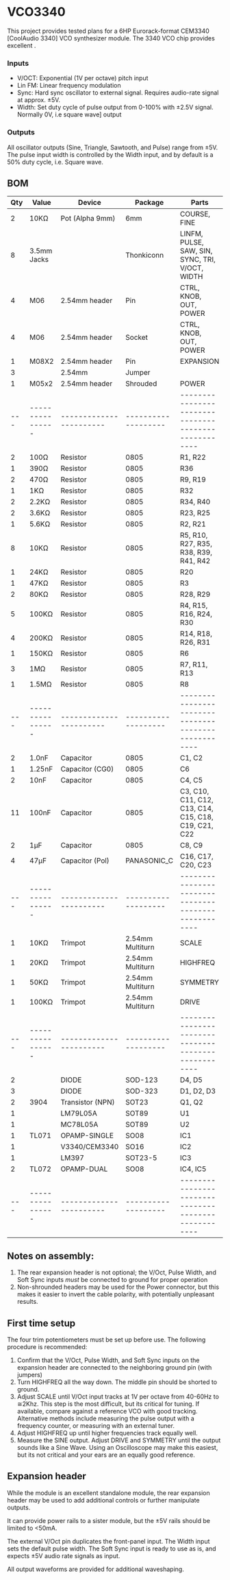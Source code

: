 # VCO3340
This project provides tested plans for a 6HP Eurorack-format CEM3340 [CoolAudio 3340] VCO synthesizer module. The 3340 VCO chip provides excellent .


### Inputs
- V/OCT: Exponential (1V per octave) pitch input
- Lin FM: Linear frequency modulation
- Sync: Hard sync oscillator to external signal. Requires audio-rate signal at approx. ±5V.
- Width: Set duty cycle of pulse output from 0-100% with ±2.5V signal. Normally 0V, i.e square wave] output


### Outputs
All oscillator outputs (Sine, Triangle, Sawtooth, and Pulse) range from ±5V. The pulse input width is controlled by the Width input, and by default is a 50% duty cycle, i.e. Square wave.


## BOM 

Qty | Value            | Device                  | Package             | Parts                                                |
--- | ---------------- | ----------------------- | ------------------- | ---------------------------------------------------- |
2   | 10KΩ             | Pot (Alpha 9mm)         | 6mm                 | COURSE, FINE                                         |
8   | 3.5mm Jacks      |                         | Thonkiconn          | LINFM, PULSE, SAW, SIN, SYNC, TRI, V/OCT, WIDTH      |
4   | M06              | 2.54mm header           | Pin                 | CTRL, KNOB, OUT, POWER                               |
4   | M06              | 2.54mm header           | Socket              | CTRL, KNOB, OUT, POWER                               |
1   | M08X2            | 2.54mm header           | Pin                 | EXPANSION                                            |
3   |                  | 2.54mm                  | Jumper              |                                                      |
1   | M05x2            | 2.54mm header           | Shrouded            | POWER                                                |
--- | ---------------- | ----------------------- | ------------------- | ---------------------------------------------------- |
2   | 100Ω             | Resistor                | 0805                | R1, R22                                              |
1   | 390Ω             | Resistor                | 0805                | R36                                                  |
2   | 470Ω             | Resistor                | 0805                | R9, R19                                              |
1   | 1KΩ              | Resistor                | 0805                | R32                                                  |
2   | 2.2KΩ            | Resistor                | 0805                | R34, R40                                             |
2   | 3.6KΩ            | Resistor                | 0805                | R23, R25                                             |
1   | 5.6KΩ            | Resistor                | 0805                | R2, R21                                              |
8   | 10KΩ             | Resistor                | 0805                | R5, R10, R27, R35, R38, R39, R41, R42                |
1   | 24KΩ             | Resistor                | 0805                | R20                                                  |
1   | 47KΩ             | Resistor                | 0805                | R3                                                   |
2   | 80KΩ             | Resistor                | 0805                | R28, R29                                             |
5   | 100KΩ            | Resistor                | 0805                | R4, R15, R16, R24, R30                               |
4   | 200KΩ            | Resistor                | 0805                | R14, R18, R26, R31                                   |
1   | 150KΩ            | Resistor                | 0805                | R6                                                   |
3   | 1MΩ              | Resistor                | 0805                | R7, R11, R13                                         |
1   | 1.5MΩ            | Resistor                | 0805                | R8                                                   |
--- | ---------------- | ----------------------- | ------------------- | ---------------------------------------------------- |
2   | 1.0nF            | Capacitor               | 0805                | C1, C2                                               |
1   | 1.25nF           | Capacitor (CG0)         | 0805                | C6                                                   |
2   | 10nF             | Capacitor               | 0805                | C4, C5                                               |
11  | 100nF            | Capacitor               | 0805                | C3, C10, C11, C12, C13, C14, C15, C18, C19, C21, C22 |
2   | 1µF              | Capacitor               | 0805                | C8, C9                                               |
4   | 47µF             | Capacitor (Pol)         | PANASONIC_C         | C16, C17, C20, C23                                   |
--- | ---------------- | ----------------------- | ------------------- | ---------------------------------------------------- |
1   | 10KΩ             | Trimpot                 | 2.54mm Multiturn    | SCALE                                                |
1   | 20KΩ             | Trimpot                 | 2.54mm Multiturn    | HIGHFREQ                                             |
1   | 50KΩ             | Trimpot                 | 2.54mm Multiturn    | SYMMETRY                                             |
1   | 100KΩ            | Trimpot                 | 2.54mm Multiturn    | DRIVE                                                |
--- | ---------------- | ----------------------- | ------------------- | ---------------------------------------------------- |
2   |                  | DIODE                   | SOD-123             | D4, D5                                               |
3   |                  | DIODE                   | SOD-323             | D1, D2, D3                                           |
2   | 3904             | Transistor (NPN)        | SOT23               | Q1, Q2                                               |
1   |                  | LM79L05A                | SOT89               | U1                                                   |
1   |                  | MC78L05A                | SOT89               | U2                                                   |
1   | TL071            | OPAMP-SINGLE            | SO08                | IC1                                                  |
1   |                  | V3340/CEM3340           | SO16                | IC2                                                  |
1   |                  | LM397                   | SOT23-5             | IC3                                                  |
2   | TL072            | OPAMP-DUAL              | SO08                | IC4, IC5                                             |
--- | ---------------- | ----------------------- | ------------------- | ---------------------------------------------------- |


## Notes on assembly:
1. The rear expansion header is not optional; the V/Oct, Pulse Width, and Soft Sync inputs *must* be connected to ground for proper operation
1. Non-shrounded headers may be used for the Power connector, but this makes it easier to invert the cable polarity, with potentially unpleasant results.


## First time setup
The four trim potentiometers must be set up before use. The following procedure is recommended:
1. Confirm that the V/Oct, Pulse Width, and Soft Sync inputs on the expansion header are connected to the neighboring ground pin (with jumpers)
1. Turn HIGHFREQ all the way down. The middle pin should be shorted to ground.
1. Adjust SCALE until V/Oct input tracks at 1V per octave from 40-60Hz to ≅2Khz. This step is the most difficult, but its critical for tuning. If available, compare against a reference VCO with good tracking. Alternative methods include measuring the pulse output with a frequency counter, or measuring with an external tuner.
1. Adjust HIGHFREQ up until higher frequencies track equally well.
1. Measure the SINE output. Adjust DRIVE and SYMMETRY until the output sounds like a Sine Wave. Using an Oscilloscope may make this easiest, but its not critical and your ears are an equally good reference.

## Expansion header

While the module is an excellent standalone module, the rear expansion header may be used to add additional controls or further manipulate outputs.

It can provide power rails to a sister module, but the ±5V rails should be limited to <50mA.

The external V/Oct pin duplicates the front-panel input. The Width input sets the default pulse width. The Soft Sync input is ready to use as is, and expects ±5V audio rate signals as input.

All output waveforms are provided for additional waveshaping.
